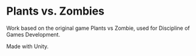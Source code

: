 # Plants vs. Zombies
Work based on the original game Plants vs Zombie, used for Discipline of Games Development.

Made with Unity.
